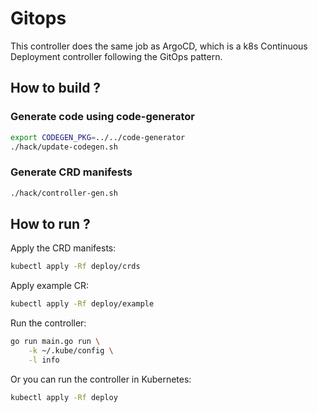 # Gitops

This controller does the same job as ArgoCD, which is a k8s Continuous Deployment controller following the GitOps pattern.

## How to build ?

### Generate code using code-generator

```bash
export CODEGEN_PKG=../../code-generator
./hack/update-codegen.sh
```

### Generate CRD manifests

```bash
./hack/controller-gen.sh
```

## How to run ?

Apply the CRD manifests:

```bash
kubectl apply -Rf deploy/crds
```

Apply example CR:

```bash
kubectl apply -Rf deploy/example
```

Run the controller:

```bash
go run main.go run \
    -k ~/.kube/config \
    -l info
```

Or you can run the controller in Kubernetes:

```bash
kubectl apply -Rf deploy
```
